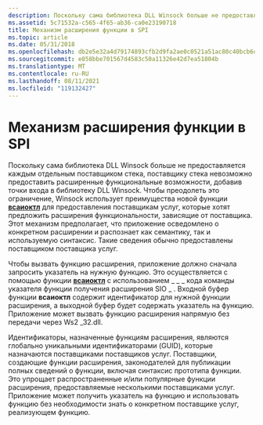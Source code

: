 ```yaml
---
description: Поскольку сама библиотека DLL Winsock больше не предоставляется каждым отдельным поставщиком стека, поставщику стека невозможно предоставить расширенные функциональные возможности, добавив точки входа в библиотеку DLL Winsock.
ms.assetid: 5c71532a-c565-4f65-ab36-ca0e23190718
title: Механизм расширения функции в SPI
ms.topic: article
ms.date: 05/31/2018
ms.openlocfilehash: db2e5e32a4d79174893cfb2d9fa2ae0c0521a51ac80c40bcb6c45feab49693d8
ms.sourcegitcommit: e858bbe701567d4583c50a11326e42d7ea51804b
ms.translationtype: MT
ms.contentlocale: ru-RU
ms.lasthandoff: 08/11/2021
ms.locfileid: "119132427"
---
```

# <a name="function-extension-mechanism-in-the-spi"></a>Механизм расширения функции в SPI

Поскольку сама библиотека DLL Winsock больше не предоставляется каждым отдельным поставщиком стека, поставщику стека невозможно предоставить расширенные функциональные возможности, добавив точки входа в библиотеку DLL Winsock. Чтобы преодолеть это ограничение, Winsock использует преимущества новой функции [**всаиоктл**](/windows/desktop/api/Winsock2/nf-winsock2-wsaioctl) для предоставления поставщикам услуг, которые хотят предложить расширения функциональности, зависящие от поставщика. Этот механизм предполагает, что приложение осведомлено о конкретном расширении и распознает как семантику, так и используемую синтаксис. Такие сведения обычно предоставлены поставщиком поставщика услуг.

Чтобы вызвать функцию расширения, приложение должно сначала запросить указатель на нужную функцию. Это осуществляется с помощью функции [**всаиоктл**](/windows/desktop/api/Winsock2/nf-winsock2-wsaioctl) с использованием \_ \_ \_ кода команды указателя функции получения расширения SIO \_ . Входной буфер функции **всаиоктл** содержит идентификатор для нужной функции расширения, а выходной буфер будет содержать указатель на функцию. Приложение может вызвать функцию расширения напрямую без передачи через Ws2 \_32.dll.

Идентификаторы, назначенные функциям расширения, являются глобально уникальными идентификаторами (GUID), которые назначаются поставщиками поставщиков услуг. Поставщики, создающие функции расширения, законодателей для публикации полных сведений о функции, включая синтаксис прототипа функции. Это упрощает распространенные и/или популярные функции расширения, предоставляемые несколькими поставщиками услуг. Приложение может получить указатель на функцию и использовать функцию без необходимости знать о конкретном поставщике услуг, реализующем функцию.

 

 



